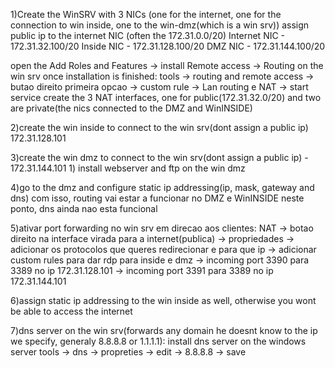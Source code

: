 1)Create the WinSRV with 3 NICs (one for the internet, one for the connection to win inside, one to the win-dmz(which is a win srv))
  assign public ip to the internet NIC (often the 172.31.0.0/20)
  Internet NIC - 172.31.32.100/20
  Inside NIC - 172.31.128.100/20
  DMZ NIC - 172.31.144.100/20
  
  open the Add Roles and Features -> install Remote access -> Routing on the win srv
  once installation is finished:
      tools -> routing and remote access -> butao direito primeira opcao -> custom rule -> Lan routing e NAT -> start service
      create the 3 NAT interfaces, one for public(172.31.32.0/20) and two are private(the nics connected to the DMZ and WinINSIDE)

2)create the win inside to connect to the win srv(dont assign a public ip) 172.31.128.101
  

3)create the win dmz to connect to the win srv(dont assign a public ip) - 172.31.144.101
    1) install webserver and ftp on the win dmz


4)go to the dmz and configure static ip addressing(ip, mask, gateway and dns)
    com isso, routing vai estar a funcionar no DMZ e WinINSIDE
    neste ponto, dns ainda nao esta funcional


5)ativar port forwarding no win srv em direcao aos clientes:
  NAT -> botao direito na interface virada para a internet(publica) -> propriedades -> adicionar os protocolos que queres redirecionar e para que ip ->
  adicionar custom rules para dar rdp para inside e dmz -> incoming port 3390 para 3389 no ip 172.31.128.101 -> incoming port 3391 para 3389 no ip 172.31.144.101


6)assign static ip addressing to the win inside as well, otherwise you wont be able to access the internet


7)dns server on the win srv(forwards any domain he doesnt know to the ip we specify, generaly 8.8.8.8 or 1.1.1.1):
  install dns server on the windows server
  tools -> dns -> propreties -> edit -> 8.8.8.8 -> save
